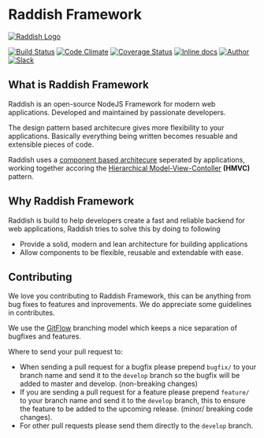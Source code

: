 # Raddish Framework

[![Raddish Logo](http://getraddish.com/assets/images/logo.svg)](http://getraddish.com)

[![Build Status](https://img.shields.io/travis/JaspervRijbroek/raddish.svg?style=flat-square)](https://travis-ci.org/JaspervRijbroek/raddish)
[![Code Climate](https://img.shields.io/codeclimate/github/JaspervRijbroek/raddish.svg?style=flat-square)](https://codeclimate.com/github/JaspervRijbroek/raddish)
[![Coverage Status](https://img.shields.io/coveralls/JaspervRijbroek/raddish.svg?style=flat-square)](https://coveralls.io/r/JaspervRijbroek/raddish?branch=develop)
[![Inline docs](http://inch-ci.org/github/JaspervRijbroek/raddish.svg?branch=develop&style=shields)](http://inch-ci.org/github/JaspervRijbroek/raddish)
[![Author](https://img.shields.io/badge/author-%40jaspervrijbro-brightgreen.svg?style=flat-square)](https://twitter.com/JaspervanRijbro)
[![Slack](https://img.shields.io/badge/slack-join%20chat%20%E2%86%92-brightgreen.svg?style=flat-square)](https://raddishteam.slack.com)

## What is Raddish Framework

Raddish is an open-source NodeJS Framework for modern web applications. 
Developed and maintained by passionate developers.

The design pattern based architecure gives more flexibility to your applications.
Basically everything being written becomes resuable and extensible pieces of code.

Raddish uses a [component based architecure](http://en.wikipedia.org/wiki/Component-based_software_engineering) seperated by applications,
working together accoring the [Hierarchical Model-View-Contoller](http://en.wikipedia.org/wiki/Hierarchical_model%E2%80%93view%E2%80%93controller) **(HMVC)** pattern.

## Why Raddish Framework

Raddish is build to help developers create a fast and reliable backend for web applications,
Raddish tries to solve this by doing to following

- Provide a solid, modern and lean architecture for building applications
- Allow components to be flexible, reusable and extendable with ease.

## Contributing

We love you contributing to Raddish Framework, this can be anything from bug fixes to features and inprovements.
We do appreciate some guidelines in contributes.

We use the [GitFlow](http://nvie.com/posts/a-successful-git-branching-model/) branching model which keeps a nice separation of bugfixes and features.

Where to send your pull request to:

- When sending a pull request for a bugfix please prepend ```bugfix/``` to your branch name and send it to the ```develop``` branch so the bugfix will be added to master and develop. (non-breaking changes)
- If you are sending a pull request for a feature please prepend ```feature/``` to your branch name and send it to the ```develop``` branch, this to ensure the feature to be added to the upcoming release. (minor/ breaking code changes).
- For other pull requests please send them directly to the ```develop``` branch.